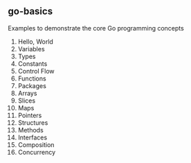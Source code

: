 ## go-basics
Examples to demonstrate the core Go programming concepts
1. Hello, World
2. Variables
3. Types
4. Constants
5. Control Flow
6. Functions
7. Packages
8. Arrays
9. Slices
10. Maps
11. Pointers
12. Structures
13. Methods
14. Interfaces
15. Composition
16. Concurrency
